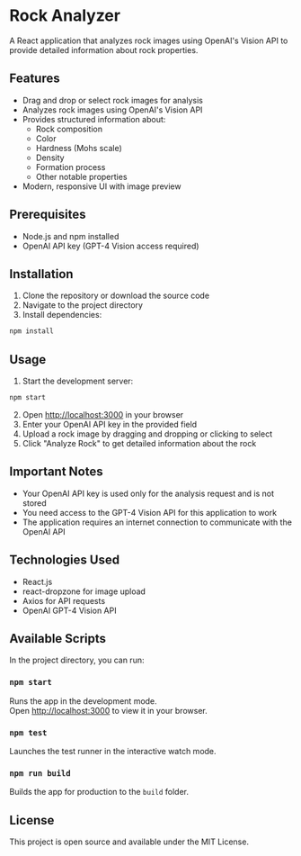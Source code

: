 # Rock Analyzer

A React application that analyzes rock images using OpenAI's Vision API to provide detailed information about rock properties.

## Features

- Drag and drop or select rock images for analysis
- Analyzes rock images using OpenAI's Vision API
- Provides structured information about:
  - Rock composition
  - Color
  - Hardness (Mohs scale)
  - Density
  - Formation process
  - Other notable properties
- Modern, responsive UI with image preview

## Prerequisites

- Node.js and npm installed
- OpenAI API key (GPT-4 Vision access required)

## Installation

1. Clone the repository or download the source code
2. Navigate to the project directory
3. Install dependencies:

```bash
npm install
```

## Usage

1. Start the development server:

```bash
npm start
```

2. Open [http://localhost:3000](http://localhost:3000) in your browser
3. Enter your OpenAI API key in the provided field
4. Upload a rock image by dragging and dropping or clicking to select
5. Click "Analyze Rock" to get detailed information about the rock

## Important Notes

- Your OpenAI API key is used only for the analysis request and is not stored
- You need access to the GPT-4 Vision API for this application to work
- The application requires an internet connection to communicate with the OpenAI API

## Technologies Used

- React.js
- react-dropzone for image upload
- Axios for API requests
- OpenAI GPT-4 Vision API

## Available Scripts

In the project directory, you can run:

### `npm start`

Runs the app in the development mode.\
Open [http://localhost:3000](http://localhost:3000) to view it in your browser.

### `npm test`

Launches the test runner in the interactive watch mode.

### `npm run build`

Builds the app for production to the `build` folder.

## License

This project is open source and available under the MIT License.
